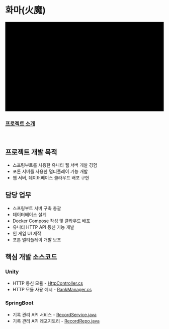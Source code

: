 # 화마(火魔)

![화마](/Exec/ReadmeImg/화마.gif)

### [프로젝트 소개](/README.md)

<br/>

## 프로젝트 개발 목적
- 스프링부트를 사용한 유니티 웹 서버 개발 경험
- 포톤 서버를 사용한 멀티플레이 기능 개발
- 웹 서버, 데이터베이스 클라우드 배포 구현

## 담당 업무
- 스프링부트 서버 구축 총괄
- 데이터베이스 설계
- Docker Compose 작성 및 클라우드 배포
- 유니티 HTTP API 통신 기능 개발
- 인 게임 UI 제작
- 포톤 멀티플레이 개발 보조

## 핵심 개발 소스코드
### Unity
- HTTP 통신 모듈 - [HttpController.cs](/Client/Script/WebAPI/Controller/HttpController.cs)
- HTTP 모듈 사용 예시 - [RankManager.cs](/Client/Script/Managers/RankManager.cs)
### SpringBoot
- 기록 관리 API 서비스 - [RecordService.java](Server/webserver/src/main/java/com/onlyone/gameserver/api/service/RecordService.java)
- 기록 관리 API 레포지토리 - [RecordRepo.java](/Server/webserver/src/main/java/com/onlyone/gameserver/db/repository/RecordRepo.java)

